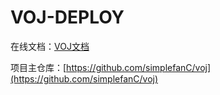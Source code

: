 # VOJ-DEPLOY

在线文档：[VOJ文档](https://docs.voj.mobi)

项目主仓库：[https://github.com/simplefanC/voj](https://github.com/simplefanC/voj)